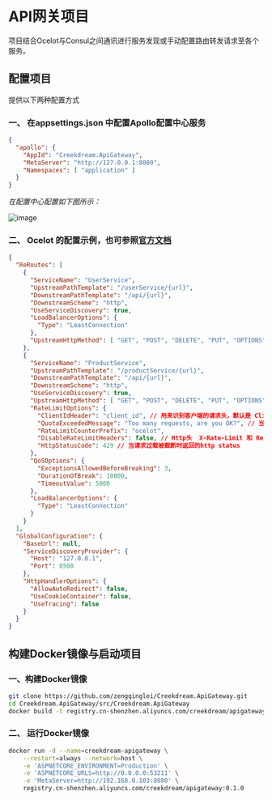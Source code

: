 # API网关项目

项目结合Ocelot与Consul之间通讯进行服务发现或手动配置路由转发请求至各个服务。

## 配置项目
提供以下两种配置方式
### 一、 在appsettings.json 中配置Apollo配置中心服务
``` json
{
  "apollo": {
    "AppId": "Creekdream.ApiGateway",
    "MetaServer": "http://127.0.0.1:8080",
    "Namespaces": [ "application" ]
  }
}
```
_在配置中心配置如下图所示：_

![image](https://user-images.githubusercontent.com/7374317/44671589-803b1600-aa58-11e8-810d-06fa56fb8fc5.png)

### 二、 Ocelot 的配置示例，也可参照[官方文档](https://ocelot.readthedocs.io/en/latest/features/configuration.html)
``` json
{
  "ReRoutes": [
    {
      "ServiceName": "UserService",
      "UpstreamPathTemplate": "/userService/{url}",
      "DownstreamPathTemplate": "/api/{url}",
      "DownstreamScheme": "http",
      "UseServiceDiscovery": true,
      "LoadBalancerOptions": {
        "Type": "LeastConnection"
      },
      "UpstreamHttpMethod": [ "GET", "POST", "DELETE", "PUT", "OPTIONS" ]
    },
    {
      "ServiceName": "ProductService",
      "UpstreamPathTemplate": "/productService/{url}",
      "DownstreamPathTemplate": "/api/{url}",
      "DownstreamScheme": "http",
      "UseServiceDiscovery": true,
      "UpstreamHttpMethod": [ "GET", "POST", "DELETE", "PUT", "OPTIONS" ],
      "RateLimitOptions": {
        "ClientIdHeader": "client_id", // 用来识别客户端的请求头，默认是 ClientId
        "QuotaExceededMessage": "Too many requests, are you OK?", // 当请求过载被截断时返回的消息
        "RateLimitCounterPrefix": "ocelot",
        "DisableRateLimitHeaders": false, // Http头  X-Rate-Limit 和 Retry-After 是否禁用
        "HttpStatusCode": 429 // 当请求过载被截断时返回的http status
      },
      "QoSOptions": {
        "ExceptionsAllowedBeforeBreaking": 3,
        "DurationOfBreak": 10000,
        "TimeoutValue": 5000
      },
      "LoadBalancerOptions": {
        "Type": "LeastConnection"
      }
    }
  ],
  "GlobalConfiguration": {
    "BaseUrl": null,
    "ServiceDiscoveryProvider": {
      "Host": "127.0.0.1",
      "Port": 8500
    },
    "HttpHandlerOptions": {
      "AllowAutoRedirect": false,
      "UseCookieContainer": false,
      "UseTracing": false
    }
  }
}
```
## 构建Docker镜像与启动项目
### 一、构建Docker镜像
``` bash
git clone https://github.com/zengqinglei/Creekdream.ApiGateway.git
cd Creekdream.ApiGateway/src/Creekdream.ApiGateway
docker build -t registry.cn-shenzhen.aliyuncs.com/creekdream/apigateway:0.1.0 .
```
### 二、 运行Docker镜像
``` bash
docker run -d --name=creekdream-apigateway \
    --restart=always --network=host \
    -e 'ASPNETCORE_ENVIRONMENT=Production' \
    -e 'ASPNETCORE_URLS=http://0.0.0.0:53211' \
    -e 'MetaServer=http://192.168.0.103:8080' \
    registry.cn-shenzhen.aliyuncs.com/creekdream/apigateway:0.1.0
```